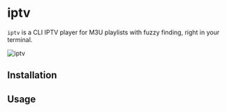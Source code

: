 # iptv
`iptv` is a CLI IPTV player for M3U playlists with fuzzy finding, right in your terminal.

![iptv](https://user-images.githubusercontent.com/4785263/226213806-33382b00-ab1f-4e08-bcae-67c39fe56d90.gif)

## Installation

## Usage
